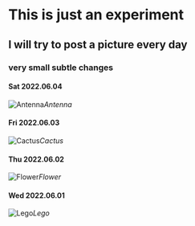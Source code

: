 # This is just an experiment
## I will try to post a picture every day
### very small subtle changes

#### Sat 2022.06.04
![Antenna](https://lh3.googleusercontent.com/djG1jfNhTTAvPTW3ni1-8jT7zY63So5tUfy5E1UKQMj61SixGxTNbTJY6r9kqG9XTn5ucWEDpIBGy_sQyFU8d9YJ4aeuL9u9B0dQR31m_XKYJH-aRI4O01VznxD3mKj3D4m7iYlIphw=w2400)*Antenna*&nbsp;

#### Fri 2022.06.03
![Cactus](https://lh3.googleusercontent.com/bOjYwOh6br3DT7otY9PQNmXffKNzjttapN6H-v_CTObZiEck2k9kdKaCDba26kv-e8Ei11S6MQfqRkoCH2xr6dE6LsNB4Day0EfcTAgASr7hb3uE61ELbowW5LIYen-AfSIWZFc7Ve4=w2400)*Cactus*&nbsp;

#### Thu 2022.06.02
![Flower](https://lh3.googleusercontent.com/JrcLexUgLDyBkyvIvGplaFIuwy0Q6LWTSHED5Bx8Rm5FIkY8nyjXcMLDdIfAC7I6D5_K_h48bO4OFGyJSm9nHz_ooaSuDneXDvJ3FXEQ5DqWw9EylmF-p9Oe-5xY5SWyLiQNw6DU0eI=w2400)*Flower*&nbsp;


#### Wed 2022.06.01
![Lego](https://lh3.googleusercontent.com/iOXlly3Tpe68FsG8pUjRd5dKFDY2IIrJ3L7koLQvwoonHt42yyJKDROqGxz5xi4TMHt54rciFDas2D3kRI-Tq6mUh7tTq25TRWOnnacbuTZZUKI7OtWSQcK7sq_Ph0V31Nhe9dlEObg=w2400)*Lego*&nbsp;
